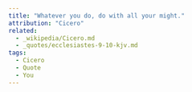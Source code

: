 ```yaml
---
title: "Whatever you do, do with all your might."
attribution: "Cicero"
related:
  - _wikipedia/Cicero.md
  - _quotes/ecclesiastes-9-10-kjv.md
tags:
  - Cicero
  - Quote
  - You
---
```

